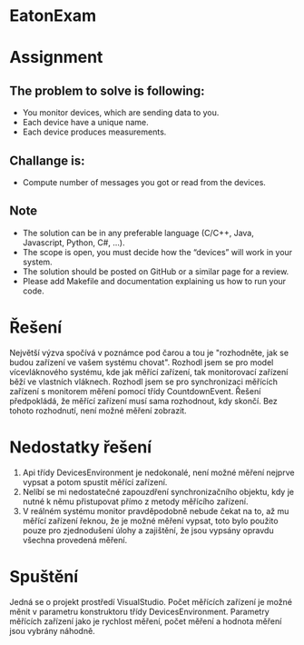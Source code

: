 # EatonExam

# Assignment
## The problem to solve is following:
* You monitor devices, which are sending data to you.
* Each device have a unique name.
* Each device produces measurements.
 
## Challange is:
* Compute number of messages you got or read from the devices.

## Note
* The solution can be in any preferable language (C/C++, Java, Javascript, Python, C#, …).
* The scope is open, you must decide how the “devices” will work in your system.
* The solution should be posted on GitHub or a similar page for a review.
* Please add Makefile and documentation explaining us how to run your code.

# Řešení
Největší výzva spočívá v poznámce pod čarou a tou je "rozhodněte, jak se budou zařízení ve vašem systému chovat".
Rozhodl jsem se pro model vícevláknového systému, kde jak měřící zařízení, tak monitorovací zařízení běží 
ve vlastních vláknech. Rozhodl jsem se pro synchronizaci měřících zařízení s monitorem měření pomocí třídy CountdownEvent.
Řešení předpokládá, že měřící zařízení musí sama rozhodnout, kdy skončí. Bez tohoto rozhodnutí, není možné měření zobrazit.

# Nedostatky řešení
1. Api třídy DevicesEnvironment je nedokonalé, není možné měření nejprve vypsat a potom spustit měřící zařízení.
1. Nelíbí se mi nedostatečné zapouzdření synchronizačního objektu, kdy je nutné k němu přistupovat přímo z metody měřícího zařízení.
1. V reálném systému monitor pravděpodobně nebude čekat na to, až mu měřící zařízení řeknou, že je možné měření vypsat, toto bylo
použito pouze pro zjednodušení úlohy a zajištění, že jsou vypsány opravdu všechna provedená měření.

# Spuštění
Jedná se o projekt prostředí VisualStudio. Počet měřících zařízení je možné měnit v parametru konstruktoru třídy DevicesEnvironment. 
Parametry měřících zařízení jako je rychlost měření, počet měření a hodnota měření jsou vybrány náhodně.
